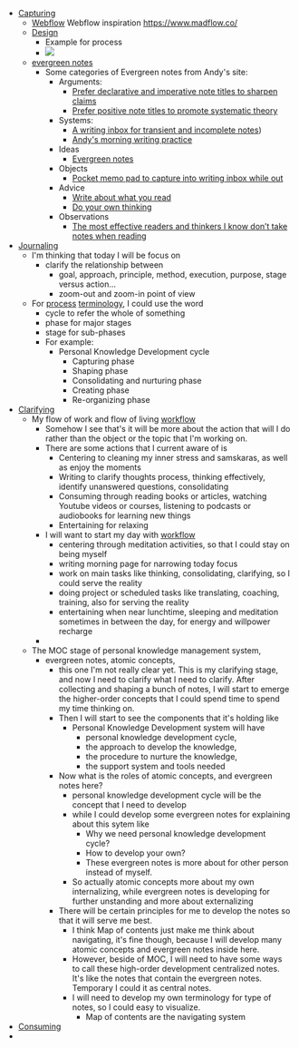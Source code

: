 - [Capturing](<Capturing.md>)
    - [Webflow](<Webflow.md>) Webflow inspiration https://www.madflow.co/
    - [Design](<Design.md>)
        - Example for process
        -  ![](https://i2.wp.com/blog.sukad.com/wp-content/uploads/2020/08/15_13-2.jpg?resize=625%2C189)
    - [evergreen notes](<evergreen notes.md>)
        - Some categories of Evergreen notes from Andy's site:
            - Arguments:
                - [Prefer declarative and imperative note titles to sharpen claims](https://notes.andymatuschak.org/Prefer_declarative_and_imperative_note_titles_to_sharpen_claims)
                - [Prefer positive note titles to promote systematic theory](https://notes.andymatuschak.org/Prefer_positive_note_titles_to_promote_systematic_theory)
            - Systems:
                - [A writing inbox for transient and incomplete notes](https://notes.andymatuschak.org/A_writing_inbox_for_transient_and_incomplete_notes))
                - [Andy's morning writing practice](https://notes.andymatuschak.org/My_morning_writing_practice)
            - Ideas
                - [Evergreen notes](https://notes.andymatuschak.org/Evergreen_notes)
            - Objects
                - [Pocket memo pad to capture into writing inbox while out](https://notes.andymatuschak.org/Pocket_memo_pad_to_capture_into_writing_inbox_while_out)
            - Advice
                - [Write about what you read](https://notes.andymatuschak.org/Write_about_what_you_read)
                - [Do your own thinking](https://notes.andymatuschak.org/Do_your_own_thinking)
            - Observations
                - [The most effective readers and thinkers I know don’t take notes when reading](https://notes.andymatuschak.org/The_most_effective_readers_and_thinkers_I_know_don%E2%80%99t_take_notes_when_reading)
- [Journaling](<Journaling.md>)
    - I'm thinking that today I will be focus on 
        - clarify the relationship between 
            - goal, approach, principle, method, execution, purpose, stage versus action...
            - zoom-out and zoom-in point of view
    - For [process](<process.md>) [terminology](<terminology.md>), I could use the word
        - cycle to refer the whole of something
        - phase for major stages 
        - stage for sub-phases
        - For example:
            -  Personal Knowledge Development cycle
                - Capturing phase
                - Shaping phase
                - Consolidating and nurturing phase
                - Creating phase
                - Re-organizing phase
- [Clarifying](<Clarifying.md>)
    - My flow of work and flow of living [workflow](<workflow.md>)
        - Somehow I see that's it will be more about the action that will I do rather than the object or the topic that I'm working on.
        - There are some actions that I current aware of is
            - Centering to cleaning my inner stress and samskaras, as well as enjoy the moments
            - Writing to clarify thoughts process, thinking effectively, identify unanswered questions, consolidating 
            - Consuming through reading books or articles, watching Youtube videos or courses, listening to podcasts or audiobooks for learning new things
            -  Entertaining for relaxing
        - I will want to start my day with [workflow](<workflow.md>)
            - centering through meditation activities, so that I could stay on being myself
            - writing morning page for narrowing today focus
            - work on main tasks like thinking, consolidating, clarifying, so I could serve the reality
            - doing project or scheduled tasks like translating, coaching, training, also for serving the reality
            - entertaining when near lunchtime, sleeping and meditation sometimes in between the day, for energy and willpower recharge
        - 
    - The MOC stage of personal knowledge management system, 
        - evergreen notes, atomic concepts,
            - this one I'm not really clear yet. This is my clarifying stage, and now I need to clarify what I need to clarify. After collecting and shaping a bunch of notes, I will start to emerge the higher-order concepts that I could spend time to spend my time thinking on. 
            - Then I will start to see the components that it's holding like
                - Personal Knowledge Development system will have 
                    - personal knowledge development cycle, 
                    - the approach to develop the knowledge, 
                    - the procedure to nurture the knowledge, 
                    - the support system and tools needed
            - Now what is the roles of atomic concepts, and evergreen notes here?
                - personal knowledge development cycle will be the concept that I need to develop 
                - while I could develop some evergreen notes for explaining about this sytem like
                    - Why we need personal knowledge development cycle?
                    - How to develop your own?
                    - These evergreen notes is more about for other person instead of myself. 
                - So actually atomic concepts more about my own internalizing, while evergreen notes is developing for further unstanding and more about externalizing
            - There will be certain principles for me to develop the notes so that it will serve me best.
                - I think Map of contents just make me think about navigating, it's fine though, because I will develop many atomic concepts and evergreen notes inside here.
                - However, beside of MOC, I will need to have some ways to call these high-order development centralized notes. It's like the notes that contain the evergreen notes. Temporary I could it as central notes.
                - I will need to develop my own terminology for type of notes, so I could easy to visualize.
                    - Map of contents are the navigating system 
- [Consuming](<Consuming.md>)
- 
